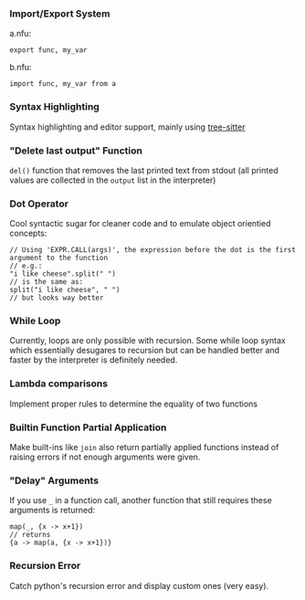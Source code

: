 ### Import/Export System
a.nfu:

```
export func, my_var
```

b.nfu:
```
import func, my_var from a
```


### Syntax Highlighting
Syntax highlighting and editor support, mainly using [tree-sitter](https://tree-sitter.github.io/tree-sitter/)

### "Delete last output" Function
`del()` function that removes the last printed text from stdout (all printed values are collected in the `output` list in the interpreter)

### Dot Operator
Cool syntactic sugar for cleaner code and to emulate object orientied concepts:

```
// Using 'EXPR.CALL(args)', the expression before the dot is the first argument to the function
// e.g.:
"i like cheese".split(" ")
// is the same as:
split("i like cheese", " ")
// but looks way better
```

### While Loop
Currently, loops are only possible with recursion. Some while loop syntax which essentially desugares to recursion but can be handled better and faster by the interpreter is definitely needed.

### Lambda comparisons
Implement proper rules to determine the equality of two functions

### Builtin Function Partial Application
Make built-ins like `join` also return partially applied functions instead of raising errors if not enough arguments were given.

### "Delay" Arguments
If you use `_` in a function call, another function that still requires these arguments is returned:

```
map(_, {x -> x+1})
// returns
{a -> map(a, {x -> x+1})}
```


### Recursion Error
Catch python's recursion error and display custom ones (very easy).
